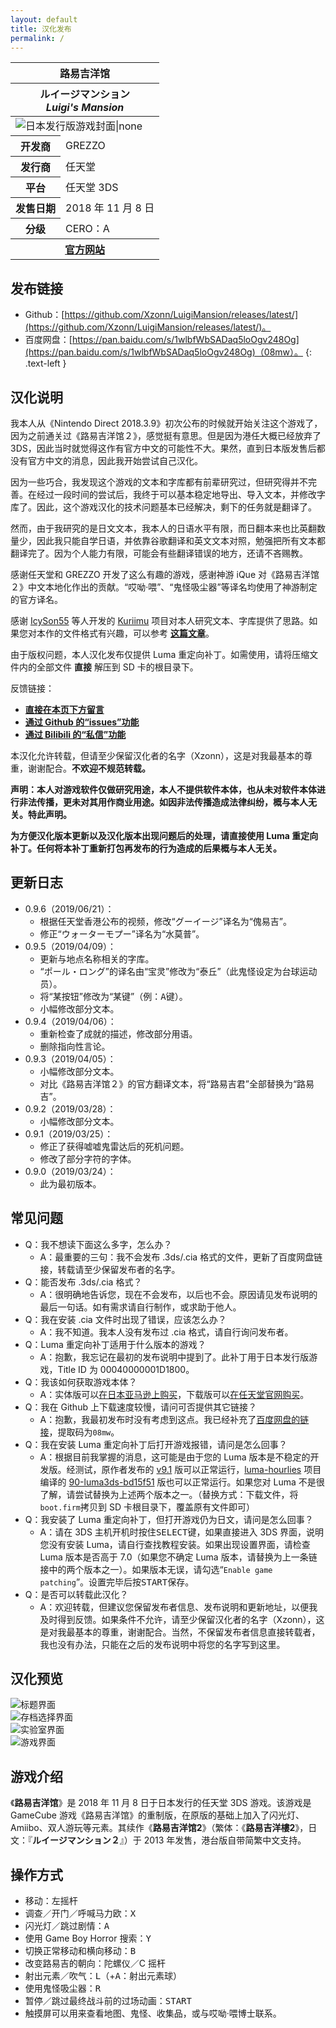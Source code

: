 ```yaml
---
layout: default
title: 汉化发布
permalink: /
---
```

<div class="xz-infotable-block">
  <table class="table infoTable">
      <thead>
          <tr><th class="infoTableTitle" colspan="2">路易吉洋馆</th></tr>
          <tr>
              <th class="infoTableSubTitle" colspan="2">
                  <div lang="ja">ルイージマンション</div>
                  <div lang="en"><em>Luigi's Mansion</em></div>
              </th>
          </tr>
      </thead>
      <tbody>
          <tr><td class="infoTableImage" colspan="2"><img src="https://images-na.ssl-images-amazon.com/images/I/61A3BFk9bYL.jpg" alt="日本发行版游戏封面|none"></td></tr>
          <tr><th>开发商</th><td>GREZZO</td></tr>
          <tr><th>发行商</th><td>任天堂</td></tr>
          <tr><th>平台</th><td>任天堂 3DS</td></tr>
          <tr><th>发售日期</th><td>2018 年 11 月 8 日</td></tr>
          <tr><th>分级</th><td>CERO：A</td></tr>
          <tr><th class="infoTableFoot" colspan="2"><a href="https://www.nintendo.co.jp/3ds/bgnj/pc/index.html">官方网站</a></th></tr>
      </tbody>
  </table>
</div>

## 发布链接
- Github：[https://github.com/Xzonn/LuigiMansion/releases/latest/](https://github.com/Xzonn/LuigiMansion/releases/latest/)。
- 百度网盘：[https://pan.baidu.com/s/1wlbfWbSADaq5loOgv248Og](https://pan.baidu.com/s/1wlbfWbSADaq5loOgv248Og)（08mw）。
{: .text-left }

## 汉化说明
我本人从《Nintendo Direct 2018.3.9》初次公布的时候就开始关注这个游戏了，因为之前通关过《路易吉洋馆２》，感觉挺有意思。但是因为港任大概已经放弃了 3DS，因此当时就觉得这作有官方中文的可能性不大。果然，直到日本版发售后都没有官方中文的消息，因此我开始尝试自己汉化。

因为一些巧合，我发现这个游戏的文本和字库都有前辈研究过，但研究得并不完善。在经过一段时间的尝试后，我终于可以基本稳定地导出、导入文本，并修改字库了。因此，这个游戏汉化的技术问题基本已经解决，剩下的任务就是翻译了。

然而，由于我研究的是日文文本，我本人的日语水平有限，而日翻本来也比英翻数量少，因此我只能自学日语，并依靠谷歌翻译和英文文本对照，勉强把所有文本都翻译完了。因为个人能力有限，可能会有些翻译错误的地方，还请不吝赐教。

感谢任天堂和 GREZZO 开发了这么有趣的游戏，感谢神游 iQue 对《路易吉洋馆２》中文本地化作出的贡献。“哎呦·喂”、“鬼怪吸尘器”等译名均使用了神游制定的官方译名。

感谢 [IcySon55](https://github.com/IcySon55) 等人开发的 [Kuriimu](https://github.com/IcySon55/Kuriimu) 项目对本人研究文本、字库提供了思路。如果您对本作的文件格式有兴趣，可以参考 **[这篇文章](https://xzonn.github.io/Luigi-Mansion-Chinese-Localization/)**。

由于版权问题，本人汉化发布仅提供 Luma 重定向补丁。如需使用，请将压缩文件内的全部文件 **直接** 解压到 SD 卡的根目录下。

反馈链接：

- **[直接在本页下方留言](#xz-comment)**
- **[通过 Github 的“issues”功能](https://github.com/Xzonn/LuigiMansion/issues)**
- **[通过 Bilibili 的“私信”功能](https://message.bilibili.com/#whisper/mid16114399)**

本汉化允许转载，但请至少保留汉化者的名字（Xzonn），这是对我最基本的尊重，谢谢配合。**不欢迎不规范转载。**

**声明：本人对游戏软件仅做研究用途，本人不提供软件本体，也从未对软件本体进行非法传播，更未对其用作商业用途。如因非法传播造成法律纠纷，概与本人无关。特此声明。**

**为方便汉化版本更新以及汉化版本出现问题后的处理，请直接使用 Luma 重定向补丁。任何将本补丁重新打包再发布的行为造成的后果概与本人无关。**

## 更新日志
- 0.9.6（2019/06/21）：
  - 根据任天堂香港公布的视频，修改“グーイージ”译名为“傀易吉”。
  - 修正“ウォーターモプー”译名为“水莫普”。
- 0.9.5（2019/04/09）：
  - 更新与地点名称相关的字库。
  - “<span lang="ja">ポール・ロング</span>”的译名由“宝灵”修改为“泰丘”（此鬼怪设定为台球运动员）。
  - 将“某按钮”修改为“某键”（例：<kbd>A</kbd>键）。
  - 小幅修改部分文本。
- 0.9.4（2019/04/06）：
  - 重新检查了成就的描述，修改部分用语。
  - 删除指向性言论。
- 0.9.3（2019/04/05）：
  - 小幅修改部分文本。
  - 对比《路易吉洋馆２》的官方翻译文本，将“路易吉君”全部替换为“路易吉”。
- 0.9.2（2019/03/28）：
  - 小幅修改部分文本。
- 0.9.1（2019/03/25）：
  - 修正了获得嘘嘘鬼雷达后的死机问题。
  - 修改了部分字符的字体。
- 0.9.0（2019/03/24）：
  - 此为最初版本。

## 常见问题
- Q：我不想读下面这么多字，怎么办？
  - A：最重要的三句：我不会发布 .3ds/.cia 格式的文件，更新了百度网盘链接，转载请至少保留发布者的名字。
- Q：能否发布 .3ds/.cia 格式？
  - A：很明确地告诉您，现在不会发布，以后也不会。原因请见发布说明的最后一句话。如有需求请自行制作，或求助于他人。
- Q：我在安装 .cia 文件时出现了错误，应该怎么办？
  - A：我不知道。我本人没有发布过 .cia 格式，请自行询问发布者。
- Q：Luma 重定向补丁适用于什么版本的游戏？
  - A：抱歉，我忘记在最初的发布说明中提到了。此补丁用于日本发行版游戏，Title ID 为 00040000001D1800。
- Q：我该如何获取游戏本体？
  - A：实体版可以[在日本亚马逊上购买](https://www.amazon.co.jp/gp/product/B07HC5JW8H)，下载版可以[在任天堂官网购买](https://www.nintendo.co.jp/titles/50010000046735)。
- Q：我在 Github 上下载速度较慢，请问可否提供其它链接？
  - A：抱歉，我最初发布时没有考虑到这点。我已经补充了[百度网盘的链接](https://pan.baidu.com/s/1wlbfWbSADaq5loOgv248Og)，提取码为`08mw`。
- Q：我在安装 Luma 重定向补丁后打开游戏报错，请问是怎么回事？
  - A：根据目前我掌握的消息，这可能是由于您的 Luma 版本是不稳定的开发版。经测试，原作者发布的 [v9.1](https://github.com/AuroraWright/Luma3DS/releases/tag/v9.1) 版可以正常运行，[luma-hourlies](https://github.com/hax0kartik/luma-hourlies) 项目编译的 [90-luma3ds-bd15f51](https://github.com/hax0kartik/luma-hourlies/releases/tag/90-luma3ds-bd15f51) 版也可以正常运行。如果您对 Luma 不是很了解，请尝试替换为上述两个版本之一。（替换方式：下载文件，将`boot.firm`拷贝到 SD 卡根目录下，覆盖原有文件即可）
- Q：我安装了 Luma 重定向补丁，但打开游戏仍为日文，请问是怎么回事？
  - A：请在 3DS 主机开机时按住<kbd>SELECT</kbd>键，如果直接进入 3DS 界面，说明您没有安装 Luma，请自行查找教程安装。如果出现设置界面，请检查 Luma 版本是否高于 7.0（如果您不确定 Luma 版本，请替换为上一条链接中的两个版本之一）。如果版本无误，请勾选“`Enable game patching`”。设置完毕后按<kbd>START</kbd>保存。
- Q：是否可以转载此汉化？
  - A：欢迎转载，但建议您保留发布者信息、发布说明和更新地址，以便我及时得到反馈。如果条件不允许，请至少保留汉化者的名字（Xzonn），这是对我最基本的尊重，谢谢配合。当然，不保留发布者信息直接转载者，我也没有办法，只能在之后的发布说明中将您的名字写到这里。

## 汉化预览
<div class="row">
  <div class="col-sm-6"><img src="./images/screenshot-1.png" alt="标题界面"/></div>
  <div class="col-sm-6"><img src="./images/screenshot-2.png" alt="存档选择界面"/></div>
  <div class="col-sm-6"><img src="./images/screenshot-3.png" alt="实验室界面"/></div>
  <div class="col-sm-6"><img src="./images/screenshot-4.png" alt="游戏界面"/></div>
</div>

<div class="bilibiliBox" data-aid="45332875" data-page="1"></div>

## 游戏介绍
《**路易吉洋馆**》是 2018 年 11 月 8 日于日本发行的任天堂 3DS 游戏。该游戏是 GameCube 游戏《路易吉洋馆》的重制版，在原版的基础上加入了闪光灯、Amiibo、双人游玩等元素。其续作《**路易吉洋馆2**》（繁体：《**路易吉洋樓2**》，日文：『<strong lang="ja">ルイージマンション２</strong>』）于 2013 年发售，港台版自带简繁中文支持。

## 操作方式
- 移动：左摇杆
- 调查／开门／呼喊马力欧：<kbd>X</kbd>
- 闪光灯／跳过剧情：<kbd>A</kbd>
- 使用 Game Boy Horror 搜索：<kbd>Y</kbd>
- 切换正常移动和横向移动：<kbd>B</kbd>
- 改变路易吉的朝向：陀螺仪／C 摇杆
- 射出元素／吹气：<kbd>L</kbd>（+<kbd>A</kbd>：射出元素球）
- 使用鬼怪吸尘器：<kbd>R</kbd>
- 暂停／跳过最终战斗前的过场动画：<kbd>START</kbd>
- 触摸屏可以用来查看地图、鬼怪、收集品，或与哎呦·喂博士联系。